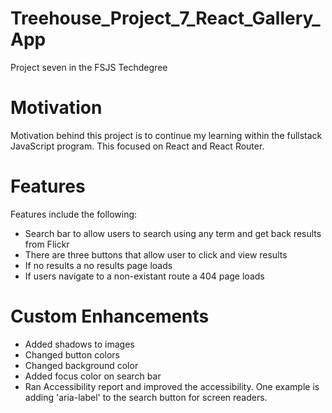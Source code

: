 # Treehouse_Project_7_React_Gallery_App
 Project seven in the FSJS Techdegree

# Motivation
Motivation behind this project is to continue my learning within the fullstack JavaScript program. This focused on React and React Router.

# Features
Features include the following:
- Search bar to allow users to search using any term and get back results from Flickr
- There are three buttons that allow user to click and view results
- If no results a no results page loads
- If users navigate to a non-existant route a 404 page loads

# Custom Enhancements
- Added shadows to images
- Changed button colors
- Changed background color
- Added focus color on search bar
- Ran Accessibility report and improved the accessibility.  One example is adding 'aria-label' to the search button for screen readers.